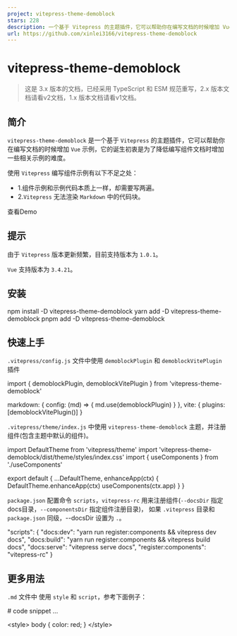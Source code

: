 ```yaml
---
project: vitepress-theme-demoblock
stars: 228
description: 一个基于 Vitepress 的主题插件，它可以帮助你在编写文档的时候增加 Vue 示例。
url: https://github.com/xinlei3166/vitepress-theme-demoblock
---
```


vitepress-theme-demoblock
=========================

> 这是 3.x 版本的文档，已经采用 TypeScript 和 ESM 规范重写，2.x 版本文档请看v2文档，1.x 版本文档请看v1文档。

简介
--

`vitepress-theme-demoblock` 是一个基于 `Vitepress` 的主题插件，它可以帮助你在编写文档的时候增加 `Vue` 示例，它的诞生初衷是为了降低编写组件文档时增加一些相关示例的难度。

使用 `Vitepress` 编写组件示例有以下不足之处：

-   1.组件示例和示例代码本质上一样，却需要写两遍。
-   2.`Vitepress` 无法渲染 `Markdown` 中的代码块。

查看Demo

提示
--

由于 `Vitepress` 版本更新频繁，目前支持版本为 `1.0.1`。

`Vue` 支持版本为 `3.4.21`。

安装
--

npm install -D vitepress-theme-demoblock
yarn add -D vitepress-theme-demoblock
pnpm add -D vitepress-theme-demoblock

快速上手
----

`.vitepress/config.js` 文件中使用 `demoblockPlugin` 和 `demoblockVitePlugin` 插件

import { demoblockPlugin, demoblockVitePlugin } from 'vitepress-theme-demoblock'

markdown: {
  config: (md) \=> {
    md.use(demoblockPlugin)
  }
},
vite: {
  plugins: \[demoblockVitePlugin()\]
}

`.vitepress/theme/index.js` 中使用 `vitepress-theme-demoblock` 主题，并注册组件(包含主题中默认的组件)。

import DefaultTheme from 'vitepress/theme'
import 'vitepress-theme-demoblock/dist/theme/styles/index.css'
import { useComponents } from './useComponents'

export default {
  ...DefaultTheme,
  enhanceApp(ctx) {
    DefaultTheme.enhanceApp(ctx)
    useComponents(ctx.app)
  }
}

`package.json` 配置命令 `scripts`，`vitepress-rc` 用来注册组件(`--docsDir` 指定docs目录，`--componentsDir` 指定组件注册目录)， 如果 `.vitepress` 目录和 `package.json` 同级，--docsDir 设置为 `.`。

"scripts": {
  "docs:dev": "yarn run register:components && vitepress dev docs",
  "docs:build": "yarn run register:components && vitepress build docs",
  "docs:serve": "vitepress serve docs",
  "register:components": "vitepress-rc"
}

更多用法
----

`.md` 文件中 使用 `style` 和 `script`，参考下面例子：

\# code snippet ...

<style\>
body { color: red; }
</style\>

<script setup\>
console.log('vitepress-theme-demoblock setup')
</script\>

<script\>
console.log('vitepress-theme-demoblock')
</script\>

从 v2 迁移
-------

`v3` 在使用插件时需要使用一个 `Vite` 插件。

vite: {
  plugins: \[demoblockVitePlugin()\]
}

`v3` 不支持 `:::demo` 后面的描述。

v2 :::demo 使用 \`type\`、\`plain\`、\`round\` 和 \`circle\` 属性来定义 Button 的样式。
v3 :::demo

因使用了 `Vite` 插件，`Vue` 组件经过 `@vitejs/plugin-vue-jsx` 插件编译， 很多用法已经支持， 例如：setup、jsx、tsx、css v-bind 等等。插件之前的一些属性和方法都已删除，目前只保留了 `customClass` 属性。

多语言
---

`.vitepress/config.js` 文件中增加 `demoblock` 字段来支持多语言 (默认中文)

themeConfig: {
  // demoblock locales
  demoblock: {
    'root': {
      'view-source': 'View source',
        'hide-source': 'Hide source',
        'edit-in-editor': 'Edit in Playground',
        'edit-on-github': 'Edit on GitHub',
        'copy-code': 'Copy code',
        'copy-success': 'Copy success',
        'copy-error': 'Copy error',
    },
    'zh': {
      'view-source': '查看源代码',
        'hide-source': '隐藏源代码',
        'edit-in-editor': '在 Playground 中编辑',
        'edit-on-github': '在 Github 中编辑',
        'copy-code': '复制代码',
        'copy-success': '复制成功',
        'copy-error': '复制失败'
    }
  }
}

自定义主题
-----

通过配置 `customClass` 类名称，自定义 `demoblock` 样式

markdown: {
  config: (md) \=> {
    md.use(demoblockPlugin, {
      customClass: 'demoblock-custom'
    })
  }
}

通过重写 `css-variables`，自定义 `demoblock` 样式

:root {
  \--demoblock-border: var(\--vp-c-divider);
  \--demoblock-control: #909399;
  \--demoblock-control-bg: var(\--vp-c-bg);
}

html.dark {
  \--demoblock-control: #A3A6AD;
}

配置主题色

:root {
  \--vp-c-brand-1: hsl(237, 100%, 70%);
  \--vp-c-brand-2: hsl(237, 100%, 73%);
  \--vp-c-brand-3: hsl(237, 100%, 70%);
  \--vp-c-brand-soft: hsl(237, 100%, 70%, 14%);
}

使用第三方组件库
--------

这个插件主要是针对自己的组件库来使用的，第三方的组件库直接导入使用即可(例如 `element-plus` )。

在 `.vitepress/theme/index.js` 文件中加入以下代码：

import DefaultTheme from 'vitepress/theme'
import 'element-plus/dist/index.css'
// import ElementPlus from 'element-plus'
// import cn from 'element-plus/lib/locale/lang/zh-cn'

export default {
  ...DefaultTheme,
  enhanceApp(ctx) {
    DefaultTheme.enhanceApp(ctx)
    // ctx.app.use(ElementPlus, { locale: cn })
  }
}

使用的时候，导入 `element-plus` 组件即可：

<template\>
  <div class\="card-wrap"\>
    <div class\="card"\>{{ title }}</div\>
    <el-button type\="primary" @click\="onClick"\>点击</el-button\>
  </div\>
</template\>

<script setup>
import { ref } from 'vue'
import { ElMessage, ElButton } from 'element-plus'
const title \= ref('vitepress-theme-demoblock')
const onClick \= () \=> {
  ElMessage('消息')
}
</script\>

也可以安装 unplugin-auto-import 和 unplugin-vue-components ，配合 `Vite` 实现自动导入。

感谢
--

参考：element-ui, element-plus, vite-plugin-markdown-preview, nova-next
